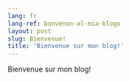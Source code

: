 ```yaml
---
lang: fr
lang-ref: bonvenon-al-mia-blogo
layout: post
slug: Bienvenue!
title: 'Bienvenue sur mon blog!'
---
```


Bienvenue sur mon blog!
